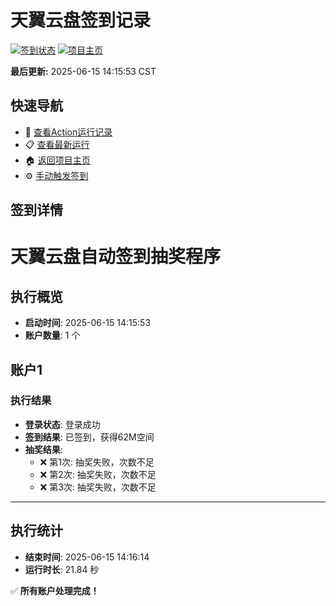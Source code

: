 # 天翼云盘签到记录

[![签到状态](https://github.com/xzlvy/189pan/actions/workflows/main.yml/badge.svg)](https://github.com/xzlvy/189pan/actions/workflows/main.yml) [![项目主页](https://img.shields.io/badge/GitHub-项目主页-blue?logo=github)](https://github.com/xzlvy/189pan)

**最后更新:** 2025-06-15 14:15:53 CST

## 快速导航

- 🔄 [查看Action运行记录](https://github.com/xzlvy/189pan/actions)
- 📋 [查看最新运行](https://github.com/xzlvy/189pan/actions/runs/15660258035)
- 🏠 [返回项目主页](https://github.com/xzlvy/189pan)
- ⚙️ [手动触发签到](https://github.com/xzlvy/189pan/actions/workflows/main.yml)

## 签到详情

# 天翼云盘自动签到抽奖程序

## 执行概览
- **启动时间**: 2025-06-15 14:15:53
- **账户数量**: 1 个

## 账户1
### 执行结果
- **登录状态**: 登录成功
- **签到结果**: 已签到，获得62M空间
- **抽奖结果**:
  - ❌ 第1次: 抽奖失败，次数不足
  - ❌ 第2次: 抽奖失败，次数不足
  - ❌ 第3次: 抽奖失败，次数不足

---
## 执行统计
- **结束时间**: 2025-06-15 14:16:14
- **运行时长**: 21.84 秒

✅ **所有账户处理完成！**
